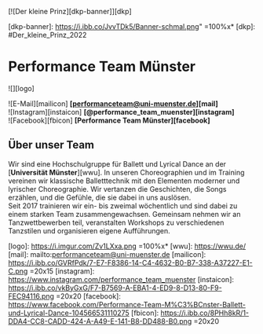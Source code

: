 [![Der kleine Prinz][dkp-banner]][dkp]

[dkp-banner]: https://i.ibb.co/JvvTDk5/Banner-schmal.png" =100%x*
[dkp]: #Der_kleine_Prinz_2022

# Performance Team Münster

![][logo]

![E-Mail][mailicon] **[performanceteam@uni-muenster.de][mail]**  
![Instagram][instaicon] **[@performance\_team\_muenster][instagram]**  
![Facebook][fbicon] **[Performance Team Münster][facebook]**

## Über unser Team
Wir sind eine Hochschulgruppe für Ballett und Lyrical Dance an der [**Universität Münster**][wwu]. In unseren Choreographien und im Training vereinen wir klassische Balletttechnik mit den Elementen moderner und lyrischer Choreographie. Wir vertanzen die Geschichten, die Songs erzählen, und die Gefühle, die sie dabei in uns auslösen.  
Seit 2017 trainieren wir ein- bis zweimal wöchentlich und sind dabei zu einem starken Team zusammengewachsen. Gemeinsam nehmen wir an Tanzwettbewerben teil, veranstalten Workshops zu verschiedenen Tanzstilen und organisieren eigene Aufführungen.

[logo]: https://i.imgur.com/Zv1LXxa.png =100%x*
[wwu]: https://wwu.de/
[mail]: mailto:performanceteam@uni-muenster.de
[mailicon]: https://i.ibb.co/GVRfPdk/7-E7-F8386-14-C4-4632-B0-B7-338-A37227-E1-C.png =20x15
[instagram]: https://www.instagram.com/performance_team_muenster
[instaicon]: https://i.ibb.co/vkByGxG/F7-B7569-A-EBA1-4-ED9-8-D13-80-F9-FEC94116.png =20x20
[facebook]: https://www.facebook.com/Performance-Team-M%C3%BCnster-Ballett-und-Lyrical-Dance-104566531110275
[fbicon]: https://i.ibb.co/8PHh8kR/1-DDA4-CC8-CADD-424-A-A49-E-141-B8-DD488-B0.png =20x20
